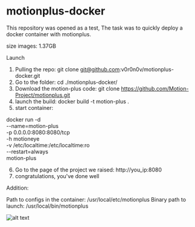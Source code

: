 # motionplus-docker

This repository was opened as a test,
The task was to quickly deploy a docker container with motionplus.

size images: 1.37GB

Launch

1. Pulling the repo: git clone git@github.com:v0r0n0v/motionplus-docker.git
2. Go to the folder: cd ./motionplus-docker/
3. Download the motion-plus code: git clone https://github.com/Motion-Project/motionplus.git
4. launch the build: docker build -t motion-plus .
5. start container:

docker run -d \
--name=motion-plus \
-p 0.0.0.0:8080:8080/tcp \
-h motioneye \
-v /etc/localtime:/etc/localtime:ro \
--restart=always \
motion-plus

6. Go to the page of the project we raised: http://you_ip:8080
7. congratulations, you've done well

Addition:

Path to configs in the container: /usr/local/etc/motionplus
Binary path to launch: /usr/local/bin/motionplus

![alt text](http://url/to/img.png)
